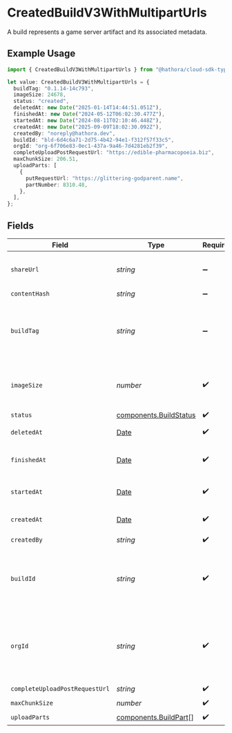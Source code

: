 # CreatedBuildV3WithMultipartUrls

A build represents a game server artifact and its associated metadata.

## Example Usage

```typescript
import { CreatedBuildV3WithMultipartUrls } from "@hathora/cloud-sdk-typescript/models/components";

let value: CreatedBuildV3WithMultipartUrls = {
  buildTag: "0.1.14-14c793",
  imageSize: 24678,
  status: "created",
  deletedAt: new Date("2025-01-14T14:44:51.051Z"),
  finishedAt: new Date("2024-05-12T06:02:30.477Z"),
  startedAt: new Date("2024-08-11T02:10:46.448Z"),
  createdAt: new Date("2025-09-09T18:02:30.092Z"),
  createdBy: "noreply@hathora.dev",
  buildId: "bld-6d4c6a71-2d75-4b42-94e1-f312f57f33c5",
  orgId: "org-6f706e83-0ec1-437a-9a46-7d4281eb2f39",
  completeUploadPostRequestUrl: "https://edible-pharmacopoeia.biz",
  maxChunkSize: 206.51,
  uploadParts: [
    {
      putRequestUrl: "https://glittering-godparent.name",
      partNumber: 8310.48,
    },
  ],
};
```

## Fields

| Field                                                                                                                                                   | Type                                                                                                                                                    | Required                                                                                                                                                | Description                                                                                                                                             | Example                                                                                                                                                 |
| ------------------------------------------------------------------------------------------------------------------------------------------------------- | ------------------------------------------------------------------------------------------------------------------------------------------------------- | ------------------------------------------------------------------------------------------------------------------------------------------------------- | ------------------------------------------------------------------------------------------------------------------------------------------------------- | ------------------------------------------------------------------------------------------------------------------------------------------------------- |
| `shareUrl`                                                                                                                                              | *string*                                                                                                                                                | :heavy_minus_sign:                                                                                                                                      | Url to view details, like build logs, of the build.                                                                                                     |                                                                                                                                                         |
| `contentHash`                                                                                                                                           | *string*                                                                                                                                                | :heavy_minus_sign:                                                                                                                                      | N/A                                                                                                                                                     |                                                                                                                                                         |
| `buildTag`                                                                                                                                              | *string*                                                                                                                                                | :heavy_minus_sign:                                                                                                                                      | Tag to associate an external version with a build. It is accessible via [`GetBuildInfo()`](https://hathora.dev/api#tag/BuildV2/operation/GetBuildInfo). | 0.1.14-14c793                                                                                                                                           |
| `imageSize`                                                                                                                                             | *number*                                                                                                                                                | :heavy_check_mark:                                                                                                                                      | The size (in bytes) of the Docker image built by Hathora.                                                                                               |                                                                                                                                                         |
| `status`                                                                                                                                                | [components.BuildStatus](../../models/components/buildstatus.md)                                                                                        | :heavy_check_mark:                                                                                                                                      | N/A                                                                                                                                                     |                                                                                                                                                         |
| `deletedAt`                                                                                                                                             | [Date](https://developer.mozilla.org/en-US/docs/Web/JavaScript/Reference/Global_Objects/Date)                                                           | :heavy_check_mark:                                                                                                                                      | When the build was deleted.                                                                                                                             |                                                                                                                                                         |
| `finishedAt`                                                                                                                                            | [Date](https://developer.mozilla.org/en-US/docs/Web/JavaScript/Reference/Global_Objects/Date)                                                           | :heavy_check_mark:                                                                                                                                      | When [`RunBuild()`](https://hathora.dev/api#tag/BuildV2/operation/RunBuild) finished executing.                                                         |                                                                                                                                                         |
| `startedAt`                                                                                                                                             | [Date](https://developer.mozilla.org/en-US/docs/Web/JavaScript/Reference/Global_Objects/Date)                                                           | :heavy_check_mark:                                                                                                                                      | When [`RunBuild()`](https://hathora.dev/api#tag/BuildV2/operation/RunBuild) is called.                                                                  |                                                                                                                                                         |
| `createdAt`                                                                                                                                             | [Date](https://developer.mozilla.org/en-US/docs/Web/JavaScript/Reference/Global_Objects/Date)                                                           | :heavy_check_mark:                                                                                                                                      | When [`CreateBuild()`](https://hathora.dev/api#tag/BuildV2/operation/CreateBuild) is called.                                                            |                                                                                                                                                         |
| `createdBy`                                                                                                                                             | *string*                                                                                                                                                | :heavy_check_mark:                                                                                                                                      | N/A                                                                                                                                                     | noreply@hathora.dev                                                                                                                                     |
| `buildId`                                                                                                                                               | *string*                                                                                                                                                | :heavy_check_mark:                                                                                                                                      | System generated id for a build. Can also be user defined when creating a build.                                                                        | bld-6d4c6a71-2d75-4b42-94e1-f312f57f33c5                                                                                                                |
| `orgId`                                                                                                                                                 | *string*                                                                                                                                                | :heavy_check_mark:                                                                                                                                      | System generated unique identifier for an organization. Not guaranteed to have a specific format.                                                       | org-6f706e83-0ec1-437a-9a46-7d4281eb2f39                                                                                                                |
| `completeUploadPostRequestUrl`                                                                                                                          | *string*                                                                                                                                                | :heavy_check_mark:                                                                                                                                      | N/A                                                                                                                                                     |                                                                                                                                                         |
| `maxChunkSize`                                                                                                                                          | *number*                                                                                                                                                | :heavy_check_mark:                                                                                                                                      | N/A                                                                                                                                                     |                                                                                                                                                         |
| `uploadParts`                                                                                                                                           | [components.BuildPart](../../models/components/buildpart.md)[]                                                                                          | :heavy_check_mark:                                                                                                                                      | N/A                                                                                                                                                     |                                                                                                                                                         |